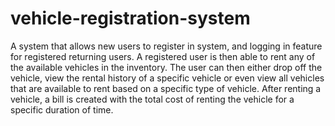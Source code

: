 # vehicle-registration-system
A system that allows new users to register in system, and logging in feature for registered returning users. A registered user is then able to
rent any of the available vehicles in the inventory. The user can then either drop off the vehicle, view the rental history of a specific vehicle
or even view all vehicles that are available to rent based on a specific type of vehicle. After renting a vehicle, a bill is created with the
total cost of renting the vehicle for a specific duration of time. 
